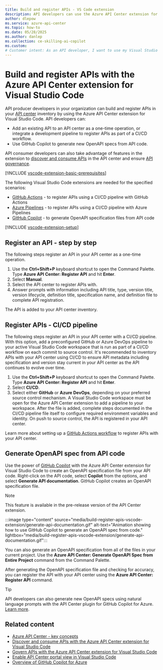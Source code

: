 ```yaml
---
title: Build and register APIs - VS Code extension
description: API developers can use the Azure API Center extension for Visual Studio Code to build and register APIs in their organization's API center.
author: dlepow
ms.service: azure-api-center
ms.topic: how-to
ms.date: 05/28/2025
ms.author: danlep 
ms.collection: ce-skilling-ai-copilot
ms.custom: 
# Customer intent: As an API developer, I want to use my Visual Studio Code environment to register APIs in my organization's API center as part of my development workflow.
---
```


# Build and register APIs with the Azure API Center extension for Visual Studio Code

API producer developers in your organization can build and register APIs in your [API center](overview.md) inventory by using the Azure API Center extension for Visual Studio Code. API developers can:

* Add an existing API to an API center as a one-time operation, or integrate a development pipeline to register APIs as part of a CI/CD workflow.
* Use GitHub Copilot to generate new OpenAPI specs from API code.

API consumer developers can also take advantage of features in the extension to [discover and consume APIs](discover-apis-vscode-extension.md) in the API center and ensure [API governance](govern-apis-vscode-extension.md).

[!INCLUDE [vscode-extension-basic-prerequisites](includes/vscode-extension-basic-prerequisites.md)]  

The following Visual Studio Code extensions are needed for the specified scenarios:

* [GitHub Actions](https://marketplace.visualstudio.com/items?itemName=GitHub.vscode-github-actions) - to register APIs using a CI/CD pipeline with GitHub Actions
* [Azure Pipelines](https://marketplace.visualstudio.com/items?itemName=ms-azure-devops.azure-pipelines) - to register APIs using a CI/CD pipeline with Azure Pipelines
* [GitHub Copilot](https://marketplace.visualstudio.com/items?itemName=GitHub.copilot) - to generate OpenAPI specification files from API code
   
[!INCLUDE [vscode-extension-setup](includes/vscode-extension-setup.md)]  

## Register an API - step by step

The following steps register an API in your API center as a one-time operation.

1. Use the **Ctrl+Shift+P** keyboard shortcut to open the Command Palette. Type **Azure API Center: Register API** and hit **Enter**.
1. Select **Manual**.
1. Select the API center to register APIs with.
1. Answer prompts with information including API title, type, version title, version lifecycle, definition title, specification name, and definition file to complete API registration. 

The API is added to your API center inventory.

## Register APIs - CI/CD pipeline

The following steps register an API in your API center with a CI/CD pipeline. With this option, add a preconfigured GitHub or Azure DevOps pipeline to your active Visual Studio Code workspace that is run as part of a CI/CD workflow on each commit to source control. It's recommended to inventory APIs with your API center using CI/CD to ensure API metadata including specification and version stay current in your API center as the API continues to evolve over time.

1. Use the **Ctrl+Shift+P** keyboard shortcut to open the Command Palette. Type **Azure API Center: Register API** and hit **Enter**.
1. Select **CI/CD**.
1. Select either **GitHub** or **Azure DevOps**, depending on your preferred source control mechanism. A Visual Studio Code workspace must be open for the Azure API Center extension to add a pipeline to your workspace. After the file is added, complete steps documented in the CI/CD pipeline file itself to configure required environment variables and identity. On push to source control, the API is registered in your API center.

Learn more about setting up a [GitHub Actions workflow](register-apis-github-actions.md) to register APIs with your API center.

## Generate OpenAPI spec from API code 
 
Use the power of [GitHub Copilot](https://marketplace.visualstudio.com/items?itemName=GitHub.copilot) with the Azure API Center extension for Visual Studio Code to create an OpenAPI specification file from your API code. Right-click on the API code, select **Copilot** from the options, and select **Generate API documentation**. GitHub Copilot creates an OpenAPI specification file.

> [!NOTE]
> This feature is available in the pre-release version of the API Center extension.

:::image type="content" source="media/build-register-apis-vscode-extension/generate-api-documentation.gif" alt-text="Animation showing how to use GitHub Copilot to generate an OpenAPI spec from code." lightbox="media/build-register-apis-vscode-extension/generate-api-documentation.gif":::

You can also generate an OpenAPI specification from all of the files in your current project. Use the **Azure API Center: Generate OpenAPI Spec from Entire Project** command from the Command Palette. 

After generating the OpenAPI specification file and checking for accuracy, you can register the API with your API center using the **Azure API Center: Register API** command.

> [!TIP]
> API developers can also generate new OpenAPI specs using natural language prompts with the API Center plugin for GitHub Copilot for Azure. [Learn more](design-api-github-copilot-azure.md).

## Related content

* [Azure API Center - key concepts](key-concepts.md)
* [Discover and consume APIs with the Azure API Center extension for Visual Studio Code](discover-apis-vscode-extension.md)
* [Govern APIs with the Azure API Center extension for Visual Studio Code](govern-apis-vscode-extension.md)
* [Enable API Center portal view in Visual Studio Code](enable-api-center-portal-vs-code-extension.md)
* [Overview of GitHub Copilot for Azure](/azure/developer/github-copilot-azure/introduction)


